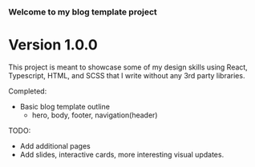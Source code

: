 ### Welcome to my blog template project
# Version 1.0.0

This project is meant to showcase some of my design skills using React, Typescript, HTML, and SCSS that I  write without any 3rd party libraries. 

Completed:
- Basic blog template outline
  - hero, body, footer, navigation(header)

TODO:
- Add additional pages
- Add slides, interactive cards, more interesting visual updates. 
